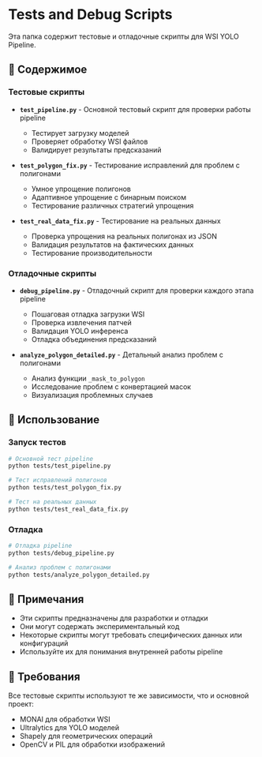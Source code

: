 # Tests and Debug Scripts

Эта папка содержит тестовые и отладочные скрипты для WSI YOLO Pipeline.

## 📁 Содержимое

### Тестовые скрипты

- **`test_pipeline.py`** - Основной тестовый скрипт для проверки работы pipeline
  - Тестирует загрузку моделей
  - Проверяет обработку WSI файлов
  - Валидирует результаты предсказаний

- **`test_polygon_fix.py`** - Тестирование исправлений для проблем с полигонами
  - Умное упрощение полигонов
  - Адаптивное упрощение с бинарным поиском
  - Тестирование различных стратегий упрощения

- **`test_real_data_fix.py`** - Тестирование на реальных данных
  - Проверка упрощения на реальных полигонах из JSON
  - Валидация результатов на фактических данных
  - Тестирование производительности

### Отладочные скрипты

- **`debug_pipeline.py`** - Отладочный скрипт для проверки каждого этапа pipeline
  - Пошаговая отладка загрузки WSI
  - Проверка извлечения патчей
  - Валидация YOLO инференса
  - Отладка объединения предсказаний

- **`analyze_polygon_detailed.py`** - Детальный анализ проблем с полигонами
  - Анализ функции `_mask_to_polygon`
  - Исследование проблем с конвертацией масок
  - Визуализация проблемных случаев

## 🚀 Использование

### Запуск тестов

```bash
# Основной тест pipeline
python tests/test_pipeline.py

# Тест исправлений полигонов
python tests/test_polygon_fix.py

# Тест на реальных данных
python tests/test_real_data_fix.py
```

### Отладка

```bash
# Отладка pipeline
python tests/debug_pipeline.py

# Анализ проблем с полигонами
python tests/analyze_polygon_detailed.py
```

## 📝 Примечания

- Эти скрипты предназначены для разработки и отладки
- Они могут содержать экспериментальный код
- Некоторые скрипты могут требовать специфических данных или конфигураций
- Используйте их для понимания внутренней работы pipeline

## 🔧 Требования

Все тестовые скрипты используют те же зависимости, что и основной проект:
- MONAI для обработки WSI
- Ultralytics для YOLO моделей
- Shapely для геометрических операций
- OpenCV и PIL для обработки изображений
